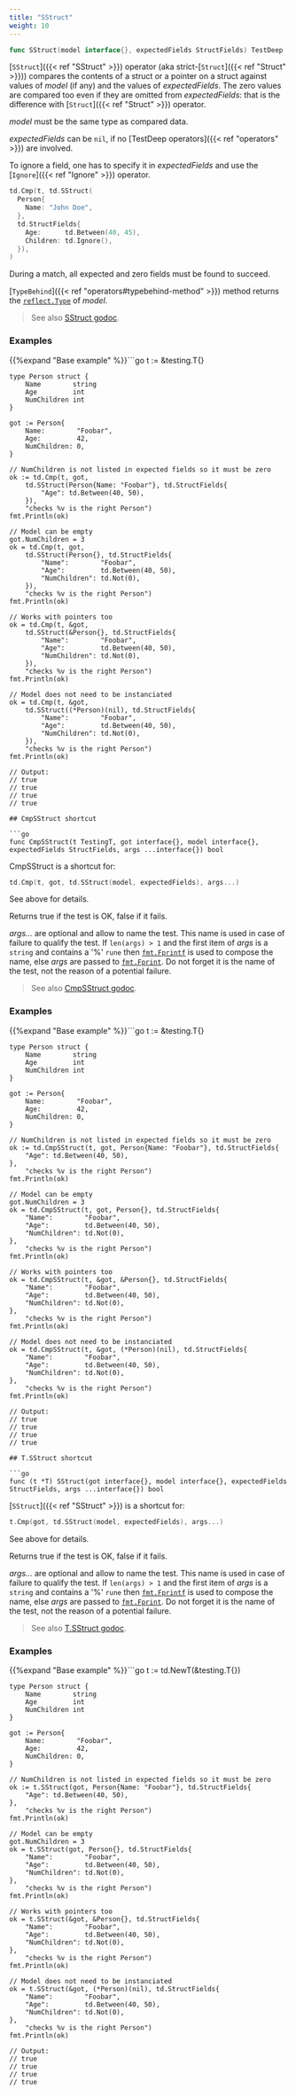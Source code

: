 ```yaml
---
title: "SStruct"
weight: 10
---
```


```go
func SStruct(model interface{}, expectedFields StructFields) TestDeep
```

[`SStruct`]({{< ref "SStruct" >}}) operator (aka strict-[`Struct`]({{< ref "Struct" >}})) compares the contents of a
struct or a pointer on a struct against values of *model* (if any)
and the values of *expectedFields*. The zero values are compared
too even if they are omitted from *expectedFields*: that is the
difference with [`Struct`]({{< ref "Struct" >}}) operator.

*model* must be the same type as compared data.

*expectedFields* can be `nil`, if no [TestDeep operators]({{< ref "operators" >}}) are involved.

To ignore a field, one has to specify it in *expectedFields* and
use the [`Ignore`]({{< ref "Ignore" >}}) operator.

```go
td.Cmp(t, td.SStruct(
  Person{
    Name: "John Doe",
  },
  td.StructFields{
    Age:      td.Between(40, 45),
    Children: td.Ignore(),
  }),
)
```

During a match, all expected and zero fields must be found to
succeed.

[`TypeBehind`]({{< ref "operators#typebehind-method" >}}) method returns the [`reflect.Type`](https://golang.org/pkg/reflect/#Type) of *model*.


> See also [<i class='fas fa-book'></i> SStruct godoc](https://godoc.org/github.com/maxatome/go-testdeep/td#SStruct).

### Examples

{{%expand "Base example" %}}```go
	t := &testing.T{}

	type Person struct {
		Name        string
		Age         int
		NumChildren int
	}

	got := Person{
		Name:        "Foobar",
		Age:         42,
		NumChildren: 0,
	}

	// NumChildren is not listed in expected fields so it must be zero
	ok := td.Cmp(t, got,
		td.SStruct(Person{Name: "Foobar"}, td.StructFields{
			"Age": td.Between(40, 50),
		}),
		"checks %v is the right Person")
	fmt.Println(ok)

	// Model can be empty
	got.NumChildren = 3
	ok = td.Cmp(t, got,
		td.SStruct(Person{}, td.StructFields{
			"Name":        "Foobar",
			"Age":         td.Between(40, 50),
			"NumChildren": td.Not(0),
		}),
		"checks %v is the right Person")
	fmt.Println(ok)

	// Works with pointers too
	ok = td.Cmp(t, &got,
		td.SStruct(&Person{}, td.StructFields{
			"Name":        "Foobar",
			"Age":         td.Between(40, 50),
			"NumChildren": td.Not(0),
		}),
		"checks %v is the right Person")
	fmt.Println(ok)

	// Model does not need to be instanciated
	ok = td.Cmp(t, &got,
		td.SStruct((*Person)(nil), td.StructFields{
			"Name":        "Foobar",
			"Age":         td.Between(40, 50),
			"NumChildren": td.Not(0),
		}),
		"checks %v is the right Person")
	fmt.Println(ok)

	// Output:
	// true
	// true
	// true
	// true

```{{% /expand%}}
## CmpSStruct shortcut

```go
func CmpSStruct(t TestingT, got interface{}, model interface{}, expectedFields StructFields, args ...interface{}) bool
```

CmpSStruct is a shortcut for:

```go
td.Cmp(t, got, td.SStruct(model, expectedFields), args...)
```

See above for details.

Returns true if the test is OK, false if it fails.

*args...* are optional and allow to name the test. This name is
used in case of failure to qualify the test. If `len(args) > 1` and
the first item of *args* is a `string` and contains a '%' `rune` then
[`fmt.Fprintf`](https://golang.org/pkg/fmt/#Fprintf) is used to compose the name, else *args* are passed to
[`fmt.Fprint`](https://golang.org/pkg/fmt/#Fprint). Do not forget it is the name of the test, not the
reason of a potential failure.


> See also [<i class='fas fa-book'></i> CmpSStruct godoc](https://godoc.org/github.com/maxatome/go-testdeep/td#CmpSStruct).

### Examples

{{%expand "Base example" %}}```go
	t := &testing.T{}

	type Person struct {
		Name        string
		Age         int
		NumChildren int
	}

	got := Person{
		Name:        "Foobar",
		Age:         42,
		NumChildren: 0,
	}

	// NumChildren is not listed in expected fields so it must be zero
	ok := td.CmpSStruct(t, got, Person{Name: "Foobar"}, td.StructFields{
		"Age": td.Between(40, 50),
	},
		"checks %v is the right Person")
	fmt.Println(ok)

	// Model can be empty
	got.NumChildren = 3
	ok = td.CmpSStruct(t, got, Person{}, td.StructFields{
		"Name":        "Foobar",
		"Age":         td.Between(40, 50),
		"NumChildren": td.Not(0),
	},
		"checks %v is the right Person")
	fmt.Println(ok)

	// Works with pointers too
	ok = td.CmpSStruct(t, &got, &Person{}, td.StructFields{
		"Name":        "Foobar",
		"Age":         td.Between(40, 50),
		"NumChildren": td.Not(0),
	},
		"checks %v is the right Person")
	fmt.Println(ok)

	// Model does not need to be instanciated
	ok = td.CmpSStruct(t, &got, (*Person)(nil), td.StructFields{
		"Name":        "Foobar",
		"Age":         td.Between(40, 50),
		"NumChildren": td.Not(0),
	},
		"checks %v is the right Person")
	fmt.Println(ok)

	// Output:
	// true
	// true
	// true
	// true

```{{% /expand%}}
## T.SStruct shortcut

```go
func (t *T) SStruct(got interface{}, model interface{}, expectedFields StructFields, args ...interface{}) bool
```

[`SStruct`]({{< ref "SStruct" >}}) is a shortcut for:

```go
t.Cmp(got, td.SStruct(model, expectedFields), args...)
```

See above for details.

Returns true if the test is OK, false if it fails.

*args...* are optional and allow to name the test. This name is
used in case of failure to qualify the test. If `len(args) > 1` and
the first item of *args* is a `string` and contains a '%' `rune` then
[`fmt.Fprintf`](https://golang.org/pkg/fmt/#Fprintf) is used to compose the name, else *args* are passed to
[`fmt.Fprint`](https://golang.org/pkg/fmt/#Fprint). Do not forget it is the name of the test, not the
reason of a potential failure.


> See also [<i class='fas fa-book'></i> T.SStruct godoc](https://godoc.org/github.com/maxatome/go-testdeep/td#T.SStruct).

### Examples

{{%expand "Base example" %}}```go
	t := td.NewT(&testing.T{})

	type Person struct {
		Name        string
		Age         int
		NumChildren int
	}

	got := Person{
		Name:        "Foobar",
		Age:         42,
		NumChildren: 0,
	}

	// NumChildren is not listed in expected fields so it must be zero
	ok := t.SStruct(got, Person{Name: "Foobar"}, td.StructFields{
		"Age": td.Between(40, 50),
	},
		"checks %v is the right Person")
	fmt.Println(ok)

	// Model can be empty
	got.NumChildren = 3
	ok = t.SStruct(got, Person{}, td.StructFields{
		"Name":        "Foobar",
		"Age":         td.Between(40, 50),
		"NumChildren": td.Not(0),
	},
		"checks %v is the right Person")
	fmt.Println(ok)

	// Works with pointers too
	ok = t.SStruct(&got, &Person{}, td.StructFields{
		"Name":        "Foobar",
		"Age":         td.Between(40, 50),
		"NumChildren": td.Not(0),
	},
		"checks %v is the right Person")
	fmt.Println(ok)

	// Model does not need to be instanciated
	ok = t.SStruct(&got, (*Person)(nil), td.StructFields{
		"Name":        "Foobar",
		"Age":         td.Between(40, 50),
		"NumChildren": td.Not(0),
	},
		"checks %v is the right Person")
	fmt.Println(ok)

	// Output:
	// true
	// true
	// true
	// true

```{{% /expand%}}
